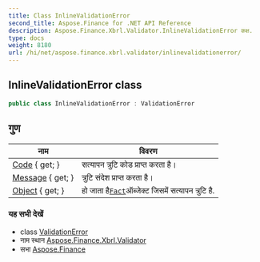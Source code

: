 ```yaml
---
title: Class InlineValidationError
second_title: Aspose.Finance for .NET API Reference
description: Aspose.Finance.Xbrl.Validator.InlineValidationError कक्ष. 
type: docs
weight: 8180
url: /hi/net/aspose.finance.xbrl.validator/inlinevalidationerror/
---
```

## InlineValidationError class

```csharp
public class InlineValidationError : ValidationError
```

## गुण

| नाम | विवरण |
| --- | --- |
| [Code](../../aspose.finance.xbrl.validator/validationerror/code/) { get; } | सत्यापन त्रुटि कोड प्राप्त करता है। |
| [Message](../../aspose.finance.xbrl.validator/validationerror/message/) { get; } | त्रुटि संदेश प्राप्त करता है। |
| [Object](../../aspose.finance.xbrl.validator/inlinevalidationerror/object/) { get; } | हो जाता है[`Fact`](../../aspose.finance.xbrl/fact/)ऑब्जेक्ट जिसमें सत्यापन त्रुटि है. |

### यह सभी देखें

* class [ValidationError](../validationerror/)
* नाम स्थान [Aspose.Finance.Xbrl.Validator](../../aspose.finance.xbrl.validator/)
* सभा [Aspose.Finance](../../)


